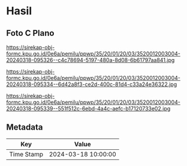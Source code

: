 # Hasil

## Foto C Plano

https://sirekap-obj-formc.kpu.go.id/0e6a/pemilu/ppwp/35/20/01/20/03/3520012003004-20240318-095326--c4c78694-5197-480a-8d08-6b61797aa841.jpg

https://sirekap-obj-formc.kpu.go.id/0e6a/pemilu/ppwp/35/20/01/20/03/3520012003004-20240318-095334--6d42a8f3-ce2d-400c-81d4-c33a24e36322.jpg

https://sirekap-obj-formc.kpu.go.id/0e6a/pemilu/ppwp/35/20/01/20/03/3520012003004-20240318-095339--551f512c-6ebd-4a4c-aefc-b17120733e02.jpg


## Metadata

| Key        | Value               |
| ---------- | ------------------- |
| Time Stamp | 2024-03-18 10:00:00 |




